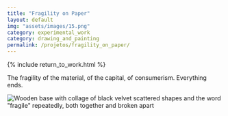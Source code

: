 ```yaml
---
title: "Fragility on Paper"
layout: default
img: "assets/images/15.png"
category: experimental_work
category: drawing_and_painting
permalink: /projetos/fragility_on_paper/
---
```


{% include return_to_work.html %}

The fragility of the material, of the capital, of consumerism. Everything ends.

![Wooden base with collage of black velvet scattered shapes and the word "fragile" repeatedly, both together and broken apart]({{site.baseurl}}/assets/images/15.png "Fragility on paper")
